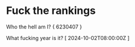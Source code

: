 # Fuck the rankings

Who the hell am I?
{ 6230407 }

What fucking year is it?
[ 2024-10-02T08:00:00Z ]
